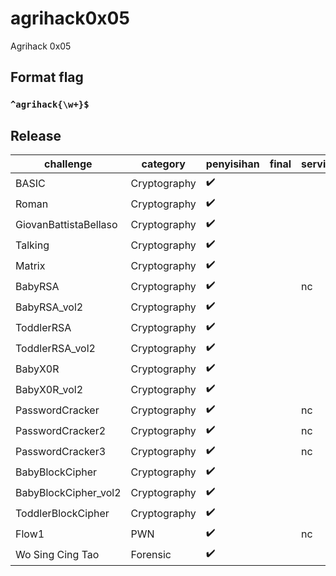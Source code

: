 # agrihack0x05

Agrihack 0x05

## Format flag

### `^agrihack{\w+}$` ###

## Release

| challenge               | category     | penyisihan         | final              | service                | flag                                                                              |
|-------------------------|--------------|--------------------|--------------------|------------------------|-----------------------------------------------------------------------------------|
| BASIC	  				        | Cryptography | :heavy_check_mark: |  				   |                        | `agrihack{basic_to_know_base64}` 	                        |
| Roman	  				        | Cryptography | :heavy_check_mark: |  				   |                        | `agrihack{Gaius_Julius_Caesar}` 	                        |
| GiovanBattistaBellaso	  | Cryptography | :heavy_check_mark: |  				   |                        | `agrihack{Vignere_Ch1p3r's_H3r3}`                         |
| Talking	  			        | Cryptography | :heavy_check_mark: |  				   |                        | `agrihack{1t_just_alfh4b3t_r3pr3s3n74710n}`               |
| Matrix	 			          | Cryptography | :heavy_check_mark: |  				   |                        | `agrihack[C0lumn4t_Tr4nsp051t1000N}`                      |
| BabyRSA 	              | Cryptography | :heavy_check_mark: |  				   | nc                     | `agrihack{congratss_you've_learn_basic_RSA}`              |
| BabyRSA_vol2 	          | Cryptography | :heavy_check_mark: |  				   |                        | `agrihack{mapping_RSA_isnt_that_hard_53a45bcf}`           |
| ToddlerRSA 	            | Cryptography | :heavy_check_mark: |  				   |                        | `agrihack{prime_N__is_quite_simple_to_break}`             |
| ToddlerRSA_vol2	        | Cryptography | :heavy_check_mark: |  				   |                        | `agrihack{sm4ll_exp0n3nt_ez_56ab4f}`                   	  |
| BabyX0R	          	    | Cryptography | :heavy_check_mark: |  				   |                        | `agrihack{you've_learn_about_xor_______let's_moving_on}`  |
| BabyX0R_vol2	          | Cryptography | :heavy_check_mark: |  				   |                        | `agrihack{easy_space}`                                    |
| PasswordCracker	        | Cryptography | :heavy_check_mark: |  				   | nc                     | `agrihack{brut3f0rc3333_as_1t5_f1n33______b33f}`          |
| PasswordCracker2	      | Cryptography | :heavy_check_mark: |  				   | nc                     | `agrihack{d0n7_u53_w34k__p455w000000RD}`                  |
| PasswordCracker3	      | Cryptography | :heavy_check_mark: |  				   | nc                     | `agrihack{R0ck_y0u_1s_4_th1ng55____b33f}                ` |
| BabyBlockCipher	        | Cryptography | :heavy_check_mark: |  				   |                        | `agrihack{51mpl3_ECB_MODE_34b6a5}`                        |
| BabyBlockCipher_vol2	  | Cryptography | :heavy_check_mark: |  				   |                        | `agrihack{S1mpl3_AES_CBC___652b34f}`                      |
| ToddlerBlockCipher	    | Cryptography | :heavy_check_mark: |  				   |                        | `agrihack{OFB_15_8r0k3n__b634b4}`                         |
| Flow1                   | PWN          | :heavy_check_mark: |            |  nc                    | `agrihack{Toooooooooo_much_character_is_dangerous_LINZ_IS_HERE}`            |
| Wo Sing Cing Tao	    | Forensic | :heavy_check_mark: |  				   |                        | `agrihack{Un1C0D3_Z3R0_width_SPAC3}`                         |

